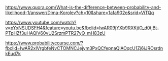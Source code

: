 https://www.quora.com/What-is-the-difference-between-probability-and-likelihood-1/answer/Dima-Korolev?ch=10&share=1afa902e&srid=ViTQq

https://www.youtube.com/watch?v=pYxNSUDSFH4&feature=youtu.be&fbclid=IwAR09jYXb9RXKjtO_d0tjBt-PTpHZf3uHAQlV60vU2SrzmPTR27yQ_mH83zU

https://www.probabilitycourse.com/?fbclid=IwAR2xIVrgbfeNvCTOMNCJejym3PxQCfepnaQlAOqcU1Zj6iJROsrdnkEud7k